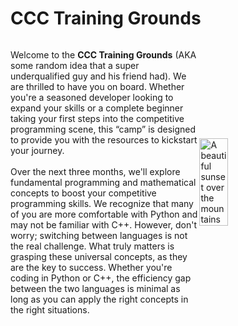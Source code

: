 <!DOCTYPE html>
<html>
<body>
    <h1 style="width: 100%;">CCC Training Grounds</h1>
    <div class="image-text-container" style="display: flex; align-items: center; width: 100%">
        <div style="width: 60%">
        <p>Welcome to the <b>CCC Training Grounds</b> (AKA some random idea that a super underqualified guy and his friend had). We are thrilled to have you on board. Whether you're a seasoned developer looking to expand your skills or a complete beginner taking your first steps into the competitive programming scene, this “camp” is designed to provide you with the resources to kickstart your journey.
            <br><br>Over the next three months, we'll explore fundamental programming and mathematical concepts to boost your competitive programming skills. We recognize that many of you are more comfortable with Python and may not be familiar with C++. However, don't worry; switching between languages is not the real challenge. What truly matters is grasping these universal concepts, as they are the key to success. Whether you're coding in Python or C++, the efficiency gap between the two languages is minimal as long as you can apply the right concepts in the right situations.
            </p>
        </div>
        <img style="width: 30%" src="https://github.com/Davooood90/CCC-Training-Grounds/assets/70912824/7dd4bd61-7767-4063-b8f7-02ba86452173" alt="A beautiful sunset over the mountains">
    </div>
</body>
</html>

